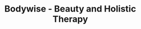 ---
title: "Bodywise - Beauty and Holistic Therapy"
url: /hawick/bodywise-beauty-and-holistic-therapy/
shop: beauty
---